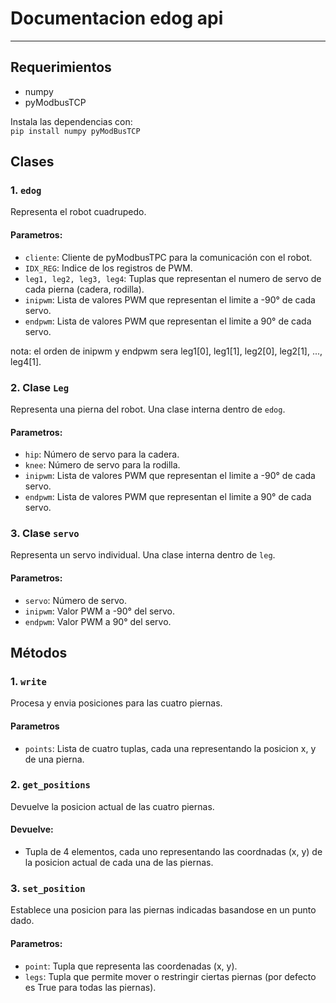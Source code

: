 # Documentacion edog api

---

## Requerimientos

- numpy
- pyModbusTCP

Instala las dependencias con: <br>
`pip install numpy pyModBusTCP`

## Clases

### 1. `edog`

Representa el robot cuadrupedo.

#### Parametros:

- `cliente`: Cliente de pyModbusTPC para la comunicación con el robot.
- `IDX_REG`: Indice de los registros de PWM.
- `leg1, leg2, leg3, leg4`: Tuplas que representan el numero de servo de cada pierna (cadera, rodilla).
- `inipwm`: Lista de valores PWM que representan el limite a -90° de cada servo.
- `endpwm`: Lista de valores PWM que representan el limite a 90° de cada servo.

nota: el orden de inipwm y endpwm sera leg1[0], leg1[1], leg2[0], leg2[1], ..., leg4[1].

### 2. Clase `Leg`

Representa una pierna del robot. Una clase interna dentro de `edog`.

#### Parametros:

- `hip`: Número de servo para la cadera.
- `knee`: Número de servo para la rodilla.
- `inipwm`: Lista de valores PWM que representan el limite a -90° de cada servo.
- `endpwm`: Lista de valores PWM que representan el limite a 90° de cada servo.

### 3. Clase `servo`

Representa un servo individual. Una clase interna dentro de `leg`.

#### Parametros:

- `servo`: Número de servo.
- `inipwm`: Valor PWM a -90° del servo.
- `endpwm`: Valor PWM a 90° del servo.

## Métodos

### 1. `write`

Procesa y envia posiciones para las cuatro piernas.

#### Parametros

- `points`: Lista de cuatro tuplas, cada una representando la posicion x, y de una pierna.

### 2. `get_positions`

Devuelve la posicion actual de las cuatro piernas.

#### Devuelve:

- Tupla de 4 elementos, cada uno representando las coordnadas (x, y) de la posicion actual de cada una de las piernas.

### 3. `set_position`

Establece una posicion para las piernas indicadas basandose en un punto dado.

#### Parametros:

- `point`: Tupla que representa las coordenadas (x, y).
- `legs`: Tupla que permite mover o restringir ciertas piernas (por defecto es True para todas las piernas).
